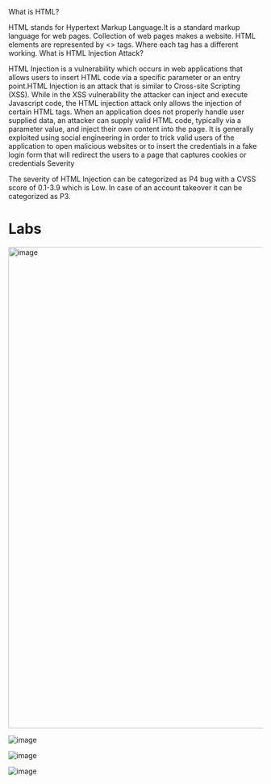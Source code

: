What is HTML?

HTML stands for Hypertext Markup Language.It is a standard markup language for web pages. Collection of web pages makes a website. HTML elements are represented by <> tags. Where each tag has a different working.
What is HTML Injection Attack?

HTML Injection is a vulnerability which occurs in web applications that allows users to insert HTML code via a specific parameter or an entry point.HTML Injection is an attack that is similar to Cross-site Scripting (XSS). While in the XSS vulnerability the attacker can inject and execute Javascript code, the HTML injection attack only allows the injection of certain HTML tags. When an application does not properly handle user supplied data, an attacker can supply valid HTML code, typically via a parameter value, and inject their own content into the page. It is generally exploited using social engineering in order to trick valid users of the application to open malicious websites or to insert the credentials in a fake login form that will redirect the users to a page that captures cookies or credentials
Severity

The severity of HTML Injection can be categorized as P4 bug with a CVSS score of 0.1-3.9 which is Low. In case of an account takeover it can be categorized as P3.

<h1> Labs </h1



<img width="676" alt="image" src="https://github.com/neostardustdr/hacktify/assets/121484808/9344d760-1d23-401e-bed3-5ee53790f4be">


<img width="952" alt="image" src="https://github.com/neostardustdr/hacktify/assets/121484808/4d9a4ba2-7179-4a16-8ba3-8b104b81e5c8">

![image](https://github.com/neostardustdr/hacktify/assets/121484808/375803ca-5dfe-4582-8d4b-800ce07303ef)

![image](https://github.com/neostardustdr/hacktify/assets/121484808/f52e17c2-85bd-41f3-bc2b-7c29b73023d1)

![image](https://github.com/neostardustdr/hacktify/assets/121484808/18c7460c-5a71-4925-be90-b1dbd98b0ed3)





